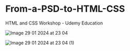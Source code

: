 # From-a-PSD-to-HTML-CSS
 HTML and CSS Workshop - Udemy Education

![Image 29 01 2024 at 23 04](https://github.com/koraykolburan/From-a-PSD-to-HTML-CSS/assets/80157575/f90ca557-a4f5-4986-bae1-77d7c1eecc7b)

![Image 29 01 2024 at 23 04 (1)](https://github.com/koraykolburan/From-a-PSD-to-HTML-CSS/assets/80157575/d4d9f20d-e74c-4d5f-a32f-53af3c40f30d)
